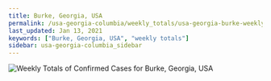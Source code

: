 ```yaml
---
title: Burke, Georgia, USA
permalink: /usa-georgia-columbia/weekly_totals/usa-georgia-burke-weekly_totals.html
last_updated: Jan 13, 2021
keywords: ["Burke, Georgia, USA", "weekly totals"]
sidebar: usa-georgia-columbia_sidebar
---
```


![Weekly Totals of Confirmed Cases for Burke, Georgia, USA](/covid_tracker/images/graphs/usa-georgia-burke-weekly_totals_graph.png)
